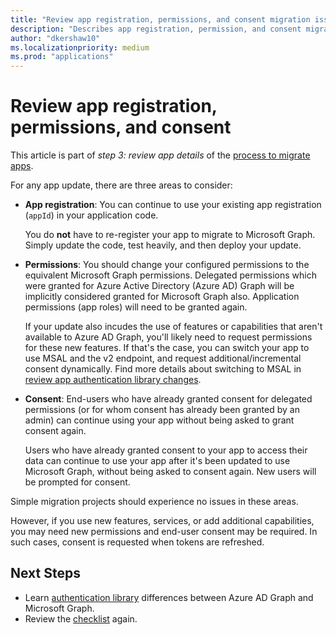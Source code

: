 ```yaml
---
title: "Review app registration, permissions, and consent migration issues"
description: "Describes app registration, permission, and consent migration from Azure Active Directory (Azure AD) to Microsoft Graph API."
author: "dkershaw10"
ms.localizationpriority: medium
ms.prod: "applications"
---
```


# Review app registration, permissions, and consent

This article is part of *step 3: review app details* of the [process to migrate apps](migrate-azure-ad-graph-planning-checklist.md).

For any app update, there are three areas to consider:

- **App registration**: You can continue to use your existing app registration (`appId`) in your application code.  

    You do **not** have to re-register your app to migrate to Microsoft Graph. Simply update the code, test heavily, and then deploy your update.  

- **Permissions**: You should change your configured permissions to the equivalent Microsoft Graph permissions. Delegated permissions which were granted for Azure Active Directory (Azure AD) Graph will be implicitly considered granted for Microsoft Graph also. Application permissions (app roles) will need to be granted again.

    If your update also incudes the use of features or capabilities that aren't available to Azure AD Graph, you'll likely need to request permissions for these new features. If that's the case, you can switch your app to use MSAL and the v2 endpoint, and request additional/incremental consent dynamically. Find more details about switching to MSAL in [review app authentication library changes](./migrate-azure-ad-graph-authentication-library.md).

- **Consent**: End-users who have already granted consent for delegated permissions (or for whom consent has already been granted by an admin) can continue using your app without being asked to grant consent again.

    Users who have already granted consent to your app to access their data can continue to use your app after it's been updated to use Microsoft Graph, without being asked to consent again. New users will be prompted for consent.

Simple migration projects should experience no issues in these areas.

However, if you use new features, services, or add additional capabilities, you may need new permissions and end-user consent may be required.  In such cases, consent is requested when tokens are refreshed.

## Next Steps

- Learn [authentication library](migrate-azure-ad-graph-authentication-library.md) differences between Azure AD Graph and Microsoft Graph.
- Review the [checklist](migrate-azure-ad-graph-planning-checklist.md) again.
